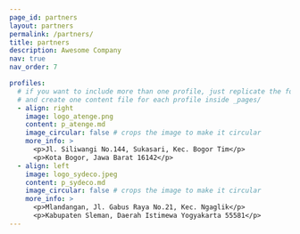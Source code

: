 ```yaml
---
page_id: partners
layout: partners
permalink: /partners/
title: partners
description: Awesome Company
nav: true
nav_order: 7

profiles:
  # if you want to include more than one profile, just replicate the following block
  # and create one content file for each profile inside _pages/
  - align: right
    image: logo_atenge.png
    content: p_atenge.md
    image_circular: false # crops the image to make it circular
    more_info: >
      <p>Jl. Siliwangi No.144, Sukasari, Kec. Bogor Tim</p>
      <p>Kota Bogor, Jawa Barat 16142</p>
  - align: left
    image: logo_sydeco.jpeg
    content: p_sydeco.md
    image_circular: false # crops the image to make it circular
    more_info: >
      <p>Mlandangan, Jl. Gabus Raya No.21, Kec. Ngaglik</p>
      <p>Kabupaten Sleman, Daerah Istimewa Yogyakarta 55581</p>
---
```

